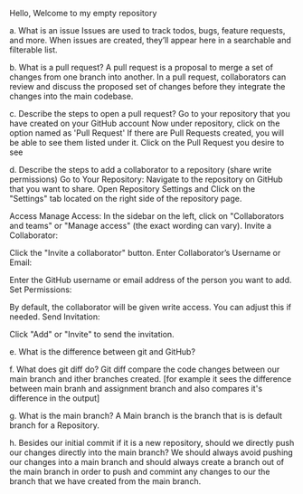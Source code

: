 Hello, Welcome to my empty repository


a. What is an issue
Issues are used to track todos, bugs, feature requests, and more. When issues are created, they’ll appear here in a searchable and filterable list.

b. What is a pull request?
A pull request is a proposal to merge a set of changes from one branch into another. In a pull request, collaborators can review and discuss the proposed set of changes before they integrate the changes into the main codebase.

c. Describe the steps to open a pull request?
    Go to your repository that you have created on your GitHub account
    Now under repository, click on the option named as 'Pull Request'
    If there are Pull Requests created, you will be able to see them listed under it.
    Click on the Pull Request you desire to see


d. Describe the steps to add a collaborator to a repository (share write permissions)
Go to Your Repository:
Navigate to the repository on GitHub that you want to share.
Open Repository Settings and Click on the "Settings" tab located on the right side of the repository page.

Access Manage Access:
In the sidebar on the left, click on "Collaborators and teams" or "Manage access" (the exact wording can vary).
Invite a Collaborator:

Click the "Invite a collaborator" button.
Enter Collaborator’s Username or Email:

Enter the GitHub username or email address of the person you want to add.
Set Permissions:

By default, the collaborator will be given write access. You can adjust this if needed.
Send Invitation:

Click "Add" or "Invite" to send the invitation.
    
e. What is the difference between git and GitHub?

f. What does git diff do?
Git diff compare the code changes between our main branch and ither branches created. [for example it sees the difference between main branh and assignment branch and also compares it's difference in the output]

g. What is the main branch?
A Main branch is the branch that is is default branch for a Repository.

h. Besides our initial commit if it is a new repository, should we directly push our changes directly into the main branch?
We should always avoid pushing our changes into a main branch and should always create a branch out of the main branch in order to push and commint any changes to our the branch that we have created from the main branch.